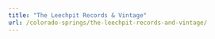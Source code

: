 ```yaml
---
title: "The Leechpit Records & Vintage"
url: /colorado-springs/the-leechpit-records-and-vintage/
---
```

